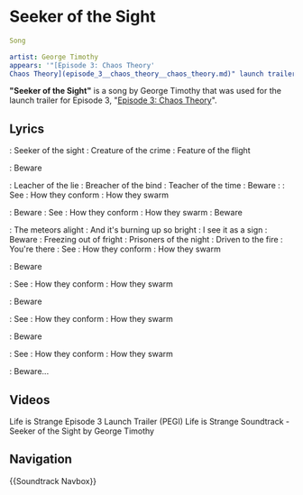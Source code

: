 #  Seeker of the Sight 

```yaml
Song

artist: George Timothy
appears: '"[Episode 3: Chaos Theory'
Chaos Theory](episode_3__chaos_theory__chaos_theory.md)" launch trailer: ''
```

**"Seeker of the Sight"** is a song by George Timothy that was used for the launch trailer for Episode 3, "[Episode 3: Chaos Theory](chaos_theory.md)".

##  Lyrics 
: Seeker of the sight
: Creature of the crime
: Feature of the flight

: Beware

: Leacher of the lie
: Breacher of the bind
: Teacher of the time
: Beware
:
: See
: How they conform
: How they swarm

: Beware
: See
: How they conform
: How they swarm
: Beware

: The meteors alight
: And it's burning up so bright
: I see it as a sign
: Beware
: Freezing out of fright
: Prisoners of the night
: Driven to the fire
: You're there
: See
: How they conform
: How they swarm

: Beware

: See
: How they conform
: How they swarm

: Beware

: See
: How they conform
: How they swarm

: Beware

: See
: How they conform
: How they swarm

: Beware...

##  Videos 

Life is Strange Episode 3 Launch Trailer (PEGI)
Life is Strange Soundtrack - Seeker of the Sight by George Timothy

##  Navigation 
{{Soundtrack Navbox}}

